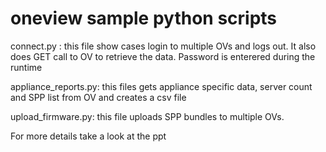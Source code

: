 # oneview sample python scripts

connect.py : this file show cases login to multiple OVs and logs out. It also does GET call to OV to retrieve the data. Password is enterered during the runtime

appliance_reports.py: this files gets appliance specific data, server count and SPP list from OV and creates a csv file

upload_firmware.py: this file uploads SPP bundles to multiple OVs.

For more details take a look at the ppt
